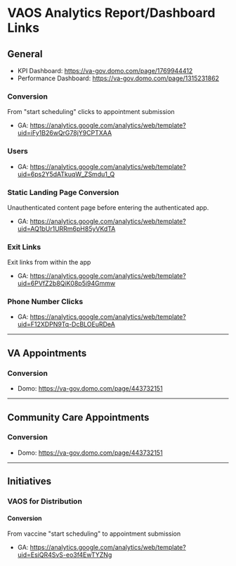 # VAOS Analytics Report/Dashboard Links

## General
- KPI Dashboard: https://va-gov.domo.com/page/1769944412
- Performance Dashboard: https://va-gov.domo.com/page/1315231862

### Conversion
From "start scheduling" clicks to appointment submission
- GA: https://analytics.google.com/analytics/web/template?uid=iFy1B26wQrG78jY9CPTXAA

### Users
- GA: https://analytics.google.com/analytics/web/template?uid=6ps2Y5dATkuqW_ZSmdu1_Q

### Static Landing Page Conversion
Unauthenticated content page before entering the authenticated app.
- GA: https://analytics.google.com/analytics/web/template?uid=AQ1bUr1URRm6pH85yVKdTA

### Exit Links
Exit links from within the app
- GA: https://analytics.google.com/analytics/web/template?uid=6PVfZ2b8QiK08p5i94Gmmw

### Phone Number Clicks
- GA: https://analytics.google.com/analytics/web/template?uid=F12XDPN9Tq-DcBLOEuRDeA

---

## VA Appointments
### Conversion
- Domo: https://va-gov.domo.com/page/443732151


---

## Community Care Appointments
### Conversion
- Domo: https://va-gov.domo.com/page/443732151


---

## Initiatives
### VAOS for Distribution
#### Conversion
From vaccine "start scheduling" to appointment submission
- GA: https://analytics.google.com/analytics/web/template?uid=EsiQR4SvS-eo3f4EwTYZNg

